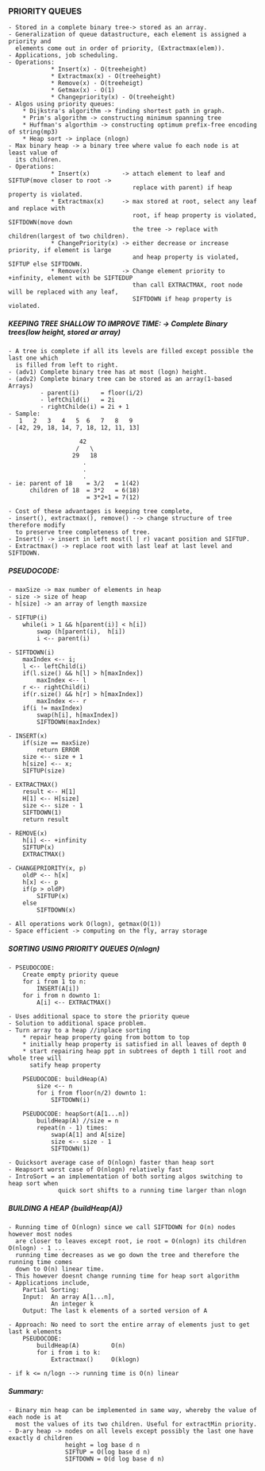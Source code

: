 ### PRIORITY QUEUES
    - Stored in a complete binary tree-> stored as an array.
    - Generalization of queue datastructure, each element is assigned a priority and 
      elements come out in order of priority, (Extractmax(elem)).
    - Applications, job scheduling.
    - Operations:
                * Insert(x) - O(treeheight)
                * Extractmax(x) - O(treeheight)
                * Remove(x) - O(treeheigt)
                * Getmax(x) - O(1)
                * Changepriority(x) - O(treeheight)
    - Algos using priority queues:
        * Dijkstra's algorithm -> finding shortest path in graph.
        * Prim's algorithm -> constructing minimum spanning tree
        * Huffman's algorthim -> constructing optimum prefix-free encoding of string(mp3)
        * Heap sort -> inplace (nlogn)
    - Max binary heap -> a binary tree where value fo each node is at least value of
      its children.
    - Operations:
                * Insert(x)         -> attach element to leaf and SIFTUP(move closer to root ->
                                       replace with parent) if heap property is violated. 
                * Extractmax(x)     -> max stored at root, select any leaf and replace with 
                                       root, if heap property is violated, SIFTDOWN(move down
                                       the tree -> replace with children(largest of two children).
                * ChangePriority(x) -> either decrease or increase priority, if element is large
                                       and heap property is violated, SIFTUP else SIFTDOWN.
                * Remove(x)         -> Change element priority to +infinity, element with be SIFTEDUP
                                       than call EXTRACTMAX, root node will be replaced with any leaf,
                                       SIFTDOWN if heap property is violated.
    
##### KEEPING TREE SHALLOW TO IMPROVE TIME: -> Complete Binary trees(low height, stored ar array)
    - A tree is complete if all its levels are filled except possible the last one which
      is filled from left to right.
    - (adv1) Complete binary tree has at most (logn) height.
    - (adv2) Complete binary tree can be stored as an array(1-based Arrays)
             - parent(i)      = floor(i/2)
             - leftChild(i)   = 2i
             - rightChilde(i) = 2i + 1
    - Sample:
       1   2   3   4   5  6   7   8   9
    - [42, 29, 18, 14, 7, 18, 12, 11, 13]
                        
                        42
                       /   \
                      29   18
                         .
                         .
                         .
    - ie: parent of 18    = 3/2   = 1(42)
          children of 18  = 3*2   = 6(18)
                          = 3*2+1 = 7(12)

    - Cost of these advantages is keeping tree complete, 
    - insert(), extractmax(), remove() --> change structure of tree therefore modify
      to preserve tree completeness of tree.
    - Insert() -> insert in left most(l | r) vacant position and SIFTUP.
    - Extractmax() -> replace root with last leaf at last level and SIFTDOWN.
    
##### PSEUDOCODE:
    - maxSize -> max number of elements in heap
    - size -> size of heap
    - h[size] -> an array of length maxsize

    - SIFTUP(i)
        while(i > 1 && h[parent(i)] < h[i])
            swap (h[parent(i),  h[i])
            i <-- parent(i)
            
    - SIFTDOWN(i)
        maxIndex <-- i;                       
        l <-- leftChild(i)                     
        if(l.size() && h[l] > h[maxIndex])      
            maxIndex <-- l
        r <-- rightChild(i)
        if(r.size() && h[r] > h[maxIndex])
            maxIndex <-- r
        if(i != maxIndex)
            swap(h[i], h[maxIndex])
            SIFTDOWN(maxIndex)

    - INSERT(x)
        if(size == maxSize)
            return ERROR
        size <-- size + 1
        h[size] <-- x;
        SIFTUP(size)

    - EXTRACTMAX()
        result <-- H[1]
        H[1] <-- H[size]
        size <-- size - 1
        SIFTDOWN(1)
        return result
    
    - REMOVE(x)
        h[i] <-- +infinity
        SIFTUP(x)
        EXTRACTMAX()

    - CHANGEPRIORITY(x, p)
        oldP <-- h[x]
        h[x] <-- p
        if(p > oldP)
            SIFTUP(x)
        else
            SIFTDOWN(x)
    
    - All operations work O(logn), getmax(O(1))
    - Space efficient -> computing on the fly, array storage

##### SORTING USING PRIORITY QUEUES O(nlogn)
    - PSEUDOCODE:
        Create empty priority queue
        for i from 1 to n:
            INSERT(A[i])
        for i from n downto 1:
            A[i] <-- EXTRACTMAX()

    - Uses additional space to store the priority queue
    - Solution to additional space problem.
    - Turn array to a heap //inplace sorting
        * repair heap property going from bottom to top
        * initially heap property is satisfied in all leaves of depth 0
        * start repairing heap ppt in subtrees of depth 1 till root and whole tree will
          satify heap property

        PSEUDOCODE: buildHeap(A)
            size <-- n
            for i from floor(n/2) downto 1:
                SIFTDOWN(i)

        PSEUDOCODE: heapSort(A[1...n])
            buildHeap(A) //size = n
            repeat(n - 1) times:
                swap(A[1] and A[size]
                size <-- size - 1
                SIFTDOWN(1)

    - Quicksort average case of O(nlogn) faster than heap sort
    - Heapsort worst case of O(nlogn) relatively fast
    - IntroSort = an implementation of both sorting algos switching to heap sort when
                  quick sort shifts to a running time larger than nlogn

##### BUILDING A HEAP {buildHeap(A)}
    - Running time of O(nlogn) since we call SIFTDOWN for O(n) nodes however most nodes 
      are closer to leaves except root, ie root = O(nlogn) its children O(nlogn) - 1 ...
      running time decreases as we go down the tree and therefore the running time comes
      down to O(n) linear time.
    - This however doesnt change running time for heap sort algorithm
    - Applications include,
        Partial Sorting:
        Input:  An array A[1...n], 
                An integer k
        Output: The last k elements of a sorted version of A

    - Approach: No need to sort the entire array of elements just to get last k elements
        PSEUDOCODE:
            buildHeap(A)         O(n)
            for i from i to k:
                Extractmax()     O(klogn)
        
    - if k <= n/logn --> running time is O(n) linear
    
##### Summary:
    - Binary min heap can be implemented in same way, whereby the value of each node is at
      most the values of its two children. Useful for extractMin priority.
    - D-ary heap -> nodes on all levels except possibly the last one have exactly d children
                    height = log base d n
                    SIFTUP = O(log base d n)
                    SIFTDOWN = O(d log base d n)
